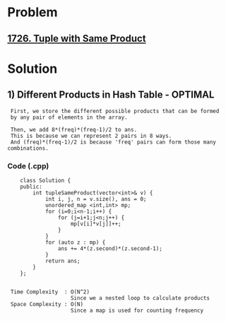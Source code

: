 # Problem

## [1726. Tuple with Same Product](https://leetcode.com/problems/tuple-with-same-product/)


# Solution 

## 1) Different Products in Hash Table - OPTIMAL

     First, we store the different possible products that can be formed
     by any pair of elements in the array.
     
     Then, we add 8*(freq)*(freq-1)/2 to ans.
     This is because we can represent 2 pairs in 8 ways.
     And (freq)*(freq-1)/2 is because 'freq' pairs can form those many combinations.
     
        
   ### Code (.cpp)
   
        class Solution {
        public:
            int tupleSameProduct(vector<int>& v) {
                int i, j, n = v.size(), ans = 0;
                unordered_map <int,int> mp;
                for (i=0;i<n-1;i++) {
                    for (j=i+1;j<n;j++) {
                        mp[v[i]*v[j]]++;
                    }
                }
                for (auto z : mp) {
                    ans += 4*(z.second)*(z.second-1);
                }
                return ans;
            }
        };


     Time Complexity  : O(N^2) 
                        Since we a nested loop to calculate products
     Space Complexity : O(N)
                        Since a map is used for counting frequency 
